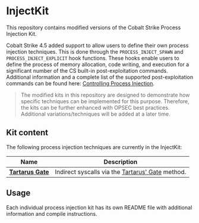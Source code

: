 # InjectKit
This repository contains modified versions of the Cobalt Strike Process Injection Kit. 

Cobalt Strike 4.5 added support to allow users to define their own process injection techniques. This is done through the `PROCESS_INJECT_SPAWN` and `PROCESS_INJECT_EXPLICIT` hook functions. These hooks enable users to define the process of memory allocation, code writing, and execution for a significant number of the CS built-in post-exploitation commands.
Additional information and a complete list of the supported post-exploitation commands can be found here: [Controlling Process Injection](https://hstechdocs.helpsystems.com/manuals/cobaltstrike/current/userguide/content/topics/malleable-c2-extend_control-process-injection.htm). 

>The modified kits in this repository are designed to demonstrate how specific techniques can be implemented for this purpose. Therefore, the kits can be further enhanced with OPSEC best practices. Additional variations/techniques will be added at a later time.  

## Kit content
The following process injection techniques are currently in the InjectKit: 

|Name|Description|
|----|----------|
|**[Tartarus Gate](KIT/TartarusGate)**|Indirect syscalls via the [Tartarus' Gate](https://github.com/trickster0/TartarusGate) method.|


## Usage
Each individual process injection kit has its own README file with additional information and compile instructions. 


